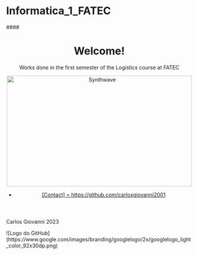 # Informatica_1_FATEC
<html>
<head>
  ####
</head>
  <body>
    <header>
          <h1>Welcome!</h1>
            <p align="center"> Works done in the first semester of the Logistics course at FATEC </p>
            <p align="center"><img src="https://thumbs.gfycat.com/GoodnaturedFondGaur-size_restricted.gif" alt="Synthwave" height="300" width="500"></p>
              <ul>
                  <li><a href="https://github.com/carlosgiovanni2001">[Contact] = https://github.com/carlosgiovanni2001</a></li>
              </ul>
      </header>
      <main>
      </main>
      <footer>
          <p>Carlos Giovanni 2023</p>
      </footer>
  </body>
</html>
![Logo do GitHub](https://www.google.com/images/branding/googlelogo/2x/googlelogo_light_color_92x30dp.png)
